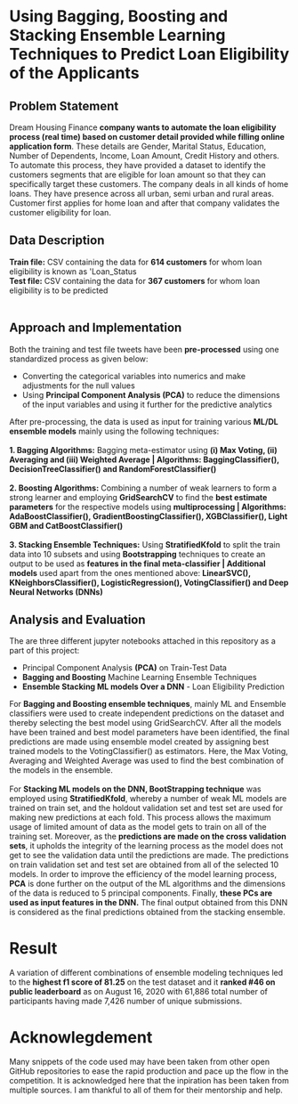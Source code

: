 # Using Bagging, Boosting and Stacking Ensemble Learning Techniques to Predict Loan Eligibility of the Applicants

## Problem Statement
Dream Housing Finance **company wants to automate the loan eligibility process (real time) based on customer detail provided while filling online application form**. These details are Gender, Marital Status, Education, Number of Dependents, Income, Loan Amount, Credit History and others. To automate this process, they have provided a dataset to identify the customers segments that are eligible for loan amount so that they can specifically target these customers. The company deals in all kinds of home loans. They have presence across all urban, semi urban and rural areas. Customer first applies for home loan and after that company validates the customer eligibility for loan.

## Data Description
 **Train file:** CSV containing the data for **614 customers** for whom loan eligibility is known as 'Loan_Status<br/>
 **Test file:** CSV containing the data for **367 customers** for whom loan eligibility is to be predicted<br/><br/>


## Approach and Implementation
Both the training and test file tweets have been **pre-processed** using one standardized process as given below:
 - Converting the categorical variables into numerics and make adjustments for the null values
 - Using **Principal Component Analysis (PCA)** to reduce the dimensions of the input variables and using it further for the predictive analytics<br/>

After pre-processing, the data is used as input for training various **ML/DL ensemble models** mainly using the following techniques:<br/><br/>
**1.  Bagging Algorithms:** Bagging meta-estimator using **(i) Max Voting, (ii) Averaging and (iii) Weighted Average | Algorithms: BaggingClassifier(), DecisionTreeClassifier() and RandomForestClassifier() <br/><br/>**
**2.  Boosting Algorithms:** Combining a number of weak learners to form a strong learner and employing **GridSearchCV** to find the **best estimate parameters** for the respective models using  **multiprocessing | Algorithms: AdaBoostClassifier(), GradientBoostingClassifier(), XGBClassifier(), Light GBM and CatBoostClassifier()<br/><br/>**
**3.  Stacking Ensemble Techniques:** Using **StratifiedKfold** to split the train data into 10 subsets and using **Bootstrapping** techniques to create an output to be used as **features in the final meta-classifier | Additional models** used apart from the ones mentioned above: **LinearSVC(), KNeighborsClassifier(), LogisticRegression(), VotingClassifier() and Deep Neural Networks (DNNs)<br/>**
 
## Analysis and Evaluation
The are three different jupyter notebooks attached in this repository as a part of this project:<br/>
 - Principal Component Analysis **(PCA)** on Train-Test Data
 - **Bagging and Boosting** Machine Learning Ensemble Techniques
 - **Ensemble Stacking ML models Over a DNN** - Loan Eligibility Prediction<br/>

For **Bagging and Boosting ensemble techniques**, mainly ML and Ensemble classifiers were used to create independent predictions on the dataset and thereby selecting the best model using GridSearchCV. After all the models have been trained and best model parameters have been identified, the final predictions are made using ensemble model created by assigning best trained models to the VotingClassifier() as estimators. Here, the Max Voting, Averaging and Weighted Average was used to find the best combination of the models in the ensemble.<br/><br/>
For **Stacking ML models on the DNN, BootStrapping technique** was employed using **StratifiedKfold**, whereby a number of weak ML models are trained on train set, and the holdout validation set and test set are used for making new predictions at each fold. This process allows the maximum usage of limited amount of data as the model gets to train on all of the training set. Moreover, as the **predictions are made on the cross validation sets**, it upholds the integrity of the learning process as the model does not get to see the validation data until the predictions are made. The predictions on train validation set and test set are obtained from all of the selected 10 models. In order to improve the efficiency of the model learning process, **PCA** is done further on the output of the ML algorithms and the dimensions of the data is reduced to 5 principal components. Finally, **these PCs are used as input features in the DNN.** The final output obtained from this DNN is considered as the final predictions obtained from the stacking ensemble.          

# Result
A variation of different combinations of ensemble modeling techniques led to the **highest f1 score of 81.25** on the test dataset and it **ranked #46 on public leaderboard** as on August 16, 2020 with 61,886 total number of participants having made 7,426 number of unique submissions.

# Acknowlegdement
Many snippets of the code used may have been taken from other open GitHub repositories to ease the rapid production and pace up the flow in the competition. It is acknowledged here that the inpiration has been taken from multiple sources. I am thankful to all of them for their mentorship and help.
